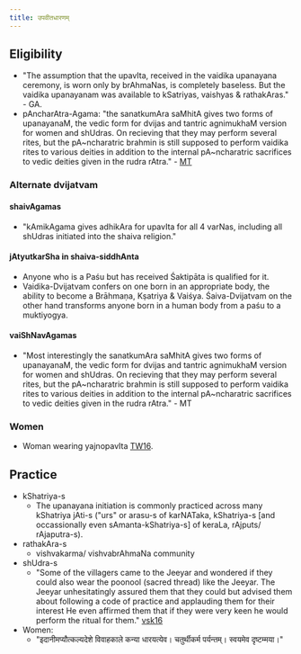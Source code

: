 ```yaml
---
title: उपवीतधारणम्
---
```


## Eligibility
- "The assumption that the upavIta, received in the vaidika upanayana ceremony, is worn only by brAhmaNas, is completely baseless. But the vaidika upanayanam was available to kSatriyas, vaishyas & rathakAras." - GA. 
- pAncharAtra-Agama: "the sanatkumAra saMhitA gives two forms of upanayanaM, the vedic form for dvijas and tantric agnimukhaM version for women and shUdras. On recieving that they may perform several rites, but the pA~ncharatric brahmin is still supposed to perform vaidika rites to various deities in addition to the internal pA~ncharatric sacrifices to vedic deities given in the rudra rAtra." - [MT](https://manasataramgini.wordpress.com/2006/03/27/notes-on-early-pancharatra-vaishnavism/)

### Alternate dvijatvam
#### shaivAgamas
- "kAmikAgama gives adhikAra for upavIta for all 4 varNas, including all shUdras initiated into the shaiva religion."

#### jAtyutkarSha in shaiva-siddhAnta
- Anyone who is a Paśu but has received Śaktipāta is qualified for it.
- Vaidika-Dvijatvam confers on one born in an appropriate body, the ability to become a Brāhmaṇa, Kṣatriya & Vaiśya. Śaiva-Dvijatvam on the other hand transforms anyone born in a human body from a paśu to a muktiyogya.

#### vaiShNavAgamas
- "Most interestingly the sanatkumAra saMhitA gives two forms of upanayanaM, the vedic form for dvijas and tantric agnimukhaM version for women and shUdras. On recieving that they may perform several rites, but the pA~ncharatric brahmin is still supposed to perform vaidika rites to various deities in addition to the internal pA~ncharatric sacrifices to vedic deities given in the rudra rAtra." - MT

### Women
- Woman wearing yajnopavIta [TW16](https://twitter.com/blog_supplement/status/709601817584340992).

## Practice
- kShatriya-s
  - The upanayana initiation is commonly practiced across many kShatriya jAti-s ("urs" or arasu-s of karNATaka, kShatriya-s [and occassionally even sAmanta-kShatriya-s] of keraLa, rAjputs/ rAjaputra-s).
- rathakAra-s
  - vishvakarma/ vishvabrAhmaNa community
- shUdra-s
  - "Some of the villagers came to the Jeeyar and wondered if they could also wear the poonool (sacred thread) like the Jeeyar. The Jeeyar unhesitatingly assured them that they could but advised them about following a code of practice and applauding them for their interest He even affirmed them that if they were very keen he would perform the ritual for them." [vsk16](http://www.vsktamilnadu.org/2016/08/hindu-seer-turned-tables-on-jihadi.html)
- Women:
  - "इदानीमप्यौत्कल्यदेशे विवाहकाले कन्या धारयत्येव।  चतुर्थीकर्म पर्यन्तम्।  स्वयमेव दृष्टम्मया।"

